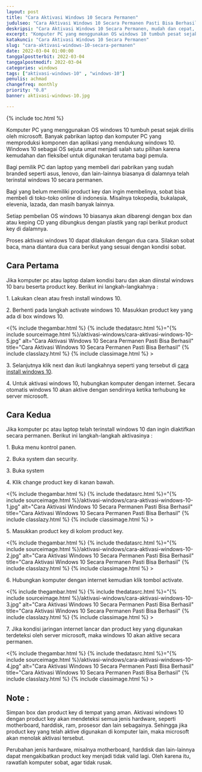 ```yaml
---
layout: post
title: "Cara Aktivasi Windows 10 Secara Permanen"
judulseo: "Cara Aktivasi Windows 10 Secara Permanen Pasti Bisa Berhasil"
deskripsi: "Cara Aktivasi Windows 10 Secara Permanen, mudah dan cepat, masukkan product key dan hubungkan ke internet, windows 10 langsung aktif permanen"
excerpt: "Komputer PC yang menggunakan OS windows 10 tumbuh pesat sejak dirilis oleh microsoft. Banyak pabrikan laptop dan komputer PC yang memproduksi komponen dan aplikasi yang mendukung windows 10. Windows 10 sebagai OS sejuta umat menjadi"
katakunci: "Cara Aktivasi Windows 10 Secara Permanen"
slug: "cara-aktivasi-windows-10-secara-permanen"
date: 2022-03-04 01:00:00
tanggalpostterbit: 2022-03-04 
tanggalpostmodif: 2022-03-04
categories: windows
tags: ["aktivasi-windows-10" , "windows-10"]
penulis: achmad
changefreq: monthly
priority: "0.8"
banner: aktivasi-windows-10.jpg

---
```


{% include toc.html %}

<p>Komputer PC yang menggunakan OS windows 10 tumbuh pesat sejak dirilis oleh microsoft. Banyak pabrikan laptop dan komputer PC yang memproduksi komponen dan aplikasi yang mendukung windows 10. Windows 10 sebagai OS sejuta umat menjadi salah satu pilihan karena kemudahan dan fleksibel untuk digunakan terutama bagi pemula.</p>

<p>Bagi pemilik PC dan laptop yang membeli dari pabrikan yang sudah branded seperti asus, lenovo, dan lain-lainnya biasanya di dalamnya telah terinstal windows 10 secara permanen.</p>

<p>Bagi yang belum memiliki product key dan ingin membelinya, sobat bisa membeli di toko-toko online di indonesia. Misalnya tokopedia, bukalapak, elevenia, lazada, dan masih banyak lainnya.</p>

<p>Setiap pembelian OS windows 10 biasanya akan dibarengi dengan box dan atau keping CD yang dibungkus dengan plastik yang rapi berikut product key di dalamnya.</p>

<p>Proses aktivasi windows 10 dapat dilakukan dengan dua cara. Silakan sobat baca, mana diantara dua cara berikut yang sesuai dengan kondisi sobat.</p>


## Cara Pertama

<p>Jika komputer pc atau laptop dalam kondisi baru dan akan diinstal windows 10 baru beserta product key. Berikut ini langkah-langkahnya :</p>

<p>1. Lakukan clean atau fresh install windows 10.</p>

<p>2. Berhenti pada langkah activate windows 10. Masukkan product key yang ada di box windows 10.</p>

<p><{% include thegambar.html %} {% include thedatasrc.html %}="{% include sourceimage.html %}/aktivasi-windows/cara-aktivasi-windows-10-5.jpg" alt="Cara Aktivasi Windows 10 Secara Permanen Pasti Bisa Berhasil" title="Cara Aktivasi Windows 10 Secara Permanen Pasti Bisa Berhasil"  {% include classlazy.html %} {% include classimage.html %} ></p>

<p>3. Selanjutnya klik next dan ikuti langkahnya seperti yang tersebut di <a href="/cara-install-windows-10">cara install windows 10</a>.</p>

<p>4. Untuk aktivasi windows 10, hubungkan komputer dengan internet. Secara otomatis windows 10 akan aktive dengan sendirinya ketika terhubung ke server microsoft.</p>


## Cara Kedua

<p>Jika komputer pc atau laptop telah terinstall windows 10 dan ingin diaktifkan secara permanen. Berikut ini langkah-langkah aktivasinya :</p>

<p>1. Buka menu kontrol panen.</p>

<p>2. Buka system dan security.</p>

<p>3. Buka system</p>

<p>4. Klik change product key di kanan bawah.</p>

<p><{% include thegambar.html %} {% include thedatasrc.html %}="{% include sourceimage.html %}/aktivasi-windows/cara-aktivasi-windows-10-1.jpg" alt="Cara Aktivasi Windows 10 Secara Permanen Pasti Bisa Berhasil" title="Cara Aktivasi Windows 10 Secara Permanen Pasti Bisa Berhasil"  {% include classlazy.html %} {% include classimage.html %} ></p>

<p>5. Masukkan product key di kolom product key.</p>

<p><{% include thegambar.html %} {% include thedatasrc.html %}="{% include sourceimage.html %}/aktivasi-windows/cara-aktivasi-windows-10-2.jpg" alt="Cara Aktivasi Windows 10 Secara Permanen Pasti Bisa Berhasil" title="Cara Aktivasi Windows 10 Secara Permanen Pasti Bisa Berhasil"  {% include classlazy.html %} {% include classimage.html %} ></p>

<p>6. Hubungkan komputer dengan internet kemudian klik tombol activate.</p>

<p><{% include thegambar.html %} {% include thedatasrc.html %}="{% include sourceimage.html %}/aktivasi-windows/cara-aktivasi-windows-10-3.jpg" alt="Cara Aktivasi Windows 10 Secara Permanen Pasti Bisa Berhasil" title="Cara Aktivasi Windows 10 Secara Permanen Pasti Bisa Berhasil"  {% include classlazy.html %} {% include classimage.html %} ></p>

<p>7. Jika kondisi jaringan internet lancar dan product key yang digunakan terdeteksi oleh server microsoft, maka windows 10 akan aktive secara permanen.</p>

<p><{% include thegambar.html %} {% include thedatasrc.html %}="{% include sourceimage.html %}/aktivasi-windows/cara-aktivasi-windows-10-4.jpg" alt="Cara Aktivasi Windows 10 Secara Permanen Pasti Bisa Berhasil" title="Cara Aktivasi Windows 10 Secara Permanen Pasti Bisa Berhasil"  {% include classlazy.html %} {% include classimage.html %} ></p>


## Note :

<p>Simpan box dan product key di tempat yang aman. Aktivasi windows 10 dengan product key akan mendeteksi semua jenis hardware, seperti motherboard, harddisk, ram, prosesor dan lain sebagainya. Sehingga jika product key yang telah aktive digunakan di komputer lain, maka microsoft akan menolak aktivasi tersebut.</p>

<p>Perubahan jenis hardware, misalnya motherboard, harddisk dan lain-lainnya dapat mengakibatkan product key menjadi tidak valid lagi. Oleh karena itu, rawatlah komputer sobat, agar tidak rusak.</p>